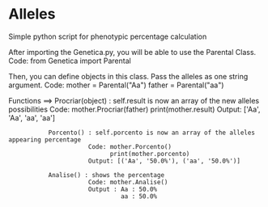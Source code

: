 # Alleles
Simple python script for phenotypic percentage calculation

After importing the Genetica.py, you will be able to use the Parental Class.
Code: from Genetica import Parental

Then, you can define objects in this class. Pass the alleles as one string argument.
Code: mother = Parental("Aa")
      father = Parental("aa")

Functions ==>  Procriar(object) : self.result is now an array of the new alleles possibilities
                          Code: mother.Procriar(father)
                                print(mother.result)
                          Output: ['Aa', 'Aa', 'aa', 'aa']
                          
               Porcento() : self.porcento is now an array of the alleles appearing percentage
                          Code: mother.Porcento()
                                print(mother.porcento)
                          Output: [('Aa', '50.0%'), ('aa', '50.0%')]
                          
               Analise() : shows the percentage
                          Code: mother.Analise()
                          Output : Aa : 50.0%
                                   aa : 50.0%
